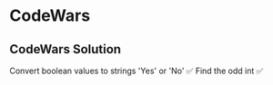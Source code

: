 # CodeWars
 ## CodeWars Solution

Convert boolean values to strings 'Yes' or 'No' :white_check_mark:
Find the odd int :white_check_mark: